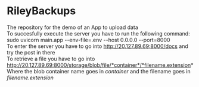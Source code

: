 # RileyBackups
The repository for the demo of an App to upload data   
To succesfully execute the server you have to run the following command: sudo uvicorn main.app --env-file=.env --host 0.0.0.0 --port=8000   
To enter the server you have to go into http://20.127.89.69:8000/docs and try the post in there   
To retrieve a file you have to go into http://20.127.89.69:8000/storage/blob/file/*container*/*filename.extension*   
Where the blob container name goes in *container* and the filename goes in *filename.extension*   
